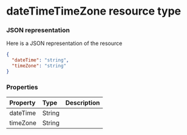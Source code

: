 # dateTimeTimeZone resource type



### JSON representation

Here is a JSON representation of the resource

<!-- {
  "blockType": "resource",
  "optionalProperties": [

  ],
  "@odata.type": "microsoft.graph.datetimetimezone"
}-->

```json
{
  "dateTime": "string",
  "timeZone": "string"
}

```
### Properties
| Property	   | Type	|Description|
|:---------------|:--------|:----------|
|dateTime|String||
|timeZone|String||

<!-- uuid: 8fcb5dbc-d5aa-4681-8e31-b001d5168d79
2015-10-25 14:57:30 UTC -->
<!-- {
  "type": "#page.annotation",
  "description": "dateTimeTimeZone resource",
  "keywords": "",
  "section": "documentation",
  "tocPath": ""
}-->